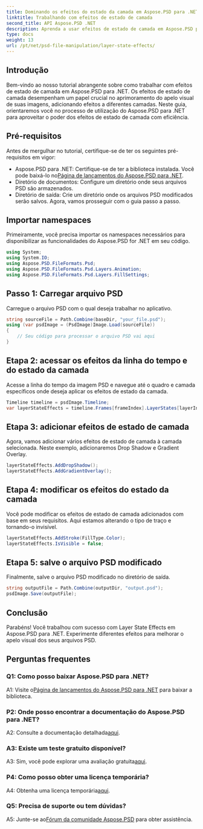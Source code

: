 ```yaml
---
title: Dominando os efeitos do estado da camada em Aspose.PSD para .NET
linktitle: Trabalhando com efeitos de estado de camada
second_title: API Aspose.PSD .NET
description: Aprenda a usar efeitos de estado de camada em Aspose.PSD para .NET. Aprimore seus arquivos PSD com Drop Shadow, Gradient Overlay e muito mais. Guia tutorial fácil.
type: docs
weight: 13
url: /pt/net/psd-file-manipulation/layer-state-effects/
---
```

## Introdução
Bem-vindo ao nosso tutorial abrangente sobre como trabalhar com efeitos de estado de camada em Aspose.PSD para .NET. Os efeitos de estado de camada desempenham um papel crucial no aprimoramento do apelo visual de suas imagens, adicionando efeitos a diferentes camadas. Neste guia, orientaremos você no processo de utilização do Aspose.PSD para .NET para aproveitar o poder dos efeitos de estado de camada com eficiência.
## Pré-requisitos
Antes de mergulhar no tutorial, certifique-se de ter os seguintes pré-requisitos em vigor:
-  Aspose.PSD para .NET: Certifique-se de ter a biblioteca instalada. Você pode baixá-lo no[Página de lançamentos do Aspose.PSD para .NET](https://releases.aspose.com/psd/net/).
- Diretório de documentos: Configure um diretório onde seus arquivos PSD são armazenados.
- Diretório de saída: Crie um diretório onde os arquivos PSD modificados serão salvos.
Agora, vamos prosseguir com o guia passo a passo.
## Importar namespaces
Primeiramente, você precisa importar os namespaces necessários para disponibilizar as funcionalidades do Aspose.PSD for .NET em seu código.
```csharp
using System;
using System.IO;
using Aspose.PSD.FileFormats.Psd;
using Aspose.PSD.FileFormats.Psd.Layers.Animation;
using Aspose.PSD.FileFormats.Psd.Layers.FillSettings;
```
## Passo 1: Carregar arquivo PSD
Carregue o arquivo PSD com o qual deseja trabalhar no aplicativo.
```csharp
string sourceFile = Path.Combine(baseDir, "your_file.psd");
using (var psdImage = (PsdImage)Image.Load(sourceFile))
{
    // Seu código para processar o arquivo PSD vai aqui
}
```
## Etapa 2: acessar os efeitos da linha do tempo e do estado da camada
Acesse a linha do tempo da imagem PSD e navegue até o quadro e camada específicos onde deseja aplicar os efeitos de estado da camada.
```csharp
Timeline timeline = psdImage.Timeline;
var layerStateEffects = timeline.Frames[frameIndex].LayerStates[layerIndex].StateEffects;
```
## Etapa 3: adicionar efeitos de estado de camada
Agora, vamos adicionar vários efeitos de estado de camada à camada selecionada. Neste exemplo, adicionaremos Drop Shadow e Gradient Overlay.
```csharp
layerStateEffects.AddDropShadow();
layerStateEffects.AddGradientOverlay();
```
## Etapa 4: modificar os efeitos do estado da camada
Você pode modificar os efeitos de estado de camada adicionados com base em seus requisitos. Aqui estamos alterando o tipo de traço e tornando-o invisível.
```csharp
layerStateEffects.AddStroke(FillType.Color);
layerStateEffects.IsVisible = false;
```
## Etapa 5: salve o arquivo PSD modificado
Finalmente, salve o arquivo PSD modificado no diretório de saída.
```csharp
string outputFile = Path.Combine(outputDir, "output.psd");
psdImage.Save(outputFile);
```
## Conclusão

Parabéns! Você trabalhou com sucesso com Layer State Effects em Aspose.PSD para .NET. Experimente diferentes efeitos para melhorar o apelo visual dos seus arquivos PSD.

## Perguntas frequentes

### Q1: Como posso baixar Aspose.PSD para .NET?

 A1: Visite o[Página de lançamentos do Aspose.PSD para .NET](https://releases.aspose.com/psd/net/) para baixar a biblioteca.

### P2: Onde posso encontrar a documentação do Aspose.PSD para .NET?

 A2: Consulte a documentação detalhada[aqui](https://reference.aspose.com/psd/net/).

### A3: Existe um teste gratuito disponível?

 A3: Sim, você pode explorar uma avaliação gratuita[aqui](https://releases.aspose.com/).

### P4: Como posso obter uma licença temporária?

 A4: Obtenha uma licença temporária[aqui](https://purchase.aspose.com/temporary-license/).

### Q5: Precisa de suporte ou tem dúvidas?

 A5: Junte-se ao[Fórum da comunidade Aspose.PSD](https://forum.aspose.com/c/psd/34) para obter assistência.